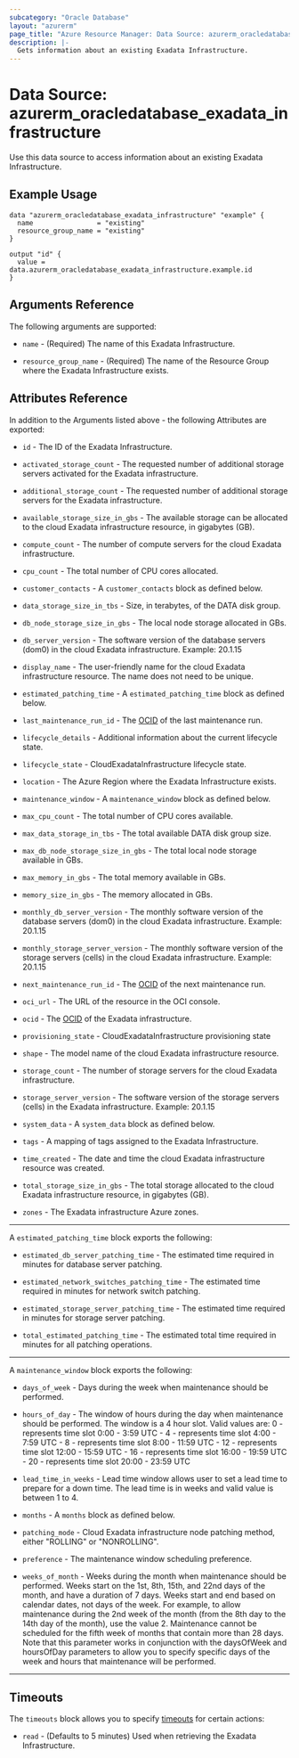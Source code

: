 ```yaml
---
subcategory: "Oracle Database"
layout: "azurerm"
page_title: "Azure Resource Manager: Data Source: azurerm_oracledatabase_exadata_infrastructure"
description: |-
  Gets information about an existing Exadata Infrastructure.
---
```


# Data Source: azurerm_oracledatabase_exadata_infrastructure

Use this data source to access information about an existing Exadata Infrastructure.

## Example Usage

```hcl
data "azurerm_oracledatabase_exadata_infrastructure" "example" {
  name                = "existing"
  resource_group_name = "existing"
}

output "id" {
  value = data.azurerm_oracledatabase_exadata_infrastructure.example.id
}
```

## Arguments Reference

The following arguments are supported:

* `name` - (Required) The name of this Exadata Infrastructure.

* `resource_group_name` - (Required) The name of the Resource Group where the Exadata Infrastructure exists.

## Attributes Reference

In addition to the Arguments listed above - the following Attributes are exported: 

* `id` - The ID of the Exadata Infrastructure.

* `activated_storage_count` - The requested number of additional storage servers activated for the Exadata infrastructure.

* `additional_storage_count` - The requested number of additional storage servers for the Exadata infrastructure.

* `available_storage_size_in_gbs` - The available storage can be allocated to the cloud Exadata infrastructure resource, in gigabytes (GB).

* `compute_count` - The number of compute servers for the cloud Exadata infrastructure.

* `cpu_count` - The total number of CPU cores allocated.

* `customer_contacts` - A `customer_contacts` block as defined below.

* `data_storage_size_in_tbs` - Size, in terabytes, of the DATA disk group.

* `db_node_storage_size_in_gbs` - The local node storage allocated in GBs.

* `db_server_version` - The software version of the database servers (dom0) in the cloud Exadata infrastructure. Example: 20.1.15

* `display_name` - The user-friendly name for the cloud Exadata infrastructure resource. The name does not need to be unique.

* `estimated_patching_time` - A `estimated_patching_time` block as defined below.

* `last_maintenance_run_id` - The [OCID](https://docs.oracle.com/en-us/iaas/Content/General/Concepts/identifiers.htm) of the last maintenance run.

* `lifecycle_details` - Additional information about the current lifecycle state.

* `lifecycle_state` - CloudExadataInfrastructure lifecycle state.

* `location` - The Azure Region where the Exadata Infrastructure exists.

* `maintenance_window` - A `maintenance_window` block as defined below.

* `max_cpu_count` -  The total number of CPU cores available.

* `max_data_storage_in_tbs` - The total available DATA disk group size.

* `max_db_node_storage_size_in_gbs` - The total local node storage available in GBs.

* `max_memory_in_gbs` - The total memory available in GBs.

* `memory_size_in_gbs` - The memory allocated in GBs.

* `monthly_db_server_version` - The monthly software version of the database servers (dom0) in the cloud Exadata infrastructure. Example: 20.1.15

* `monthly_storage_server_version` - The monthly software version of the storage servers (cells) in the cloud Exadata infrastructure. Example: 20.1.15

* `next_maintenance_run_id` - The [OCID](https://docs.oracle.com/en-us/iaas/Content/General/Concepts/identifiers.htm) of the next maintenance run.

* `oci_url` - The URL of the resource in the OCI console.

* `ocid` - The [OCID](https://docs.oracle.com/en-us/iaas/Content/General/Concepts/identifiers.htm) of the Exadata infrastructure.

* `provisioning_state` - CloudExadataInfrastructure provisioning state

* `shape` - The model name of the cloud Exadata infrastructure resource.

* `storage_count` - The number of storage servers for the cloud Exadata infrastructure.

* `storage_server_version` - The software version of the storage servers (cells) in the Exadata infrastructure. Example: 20.1.15

* `system_data` - A `system_data` block as defined below.

* `tags` - A mapping of tags assigned to the Exadata Infrastructure.

* `time_created` - The date and time the cloud Exadata infrastructure resource was created.

* `total_storage_size_in_gbs` -  The total storage allocated to the cloud Exadata infrastructure resource, in gigabytes (GB).

* `zones` - The Exadata infrastructure Azure zones.

---

A `estimated_patching_time` block exports the following:

* `estimated_db_server_patching_time` - The estimated time required in minutes for database server patching.

* `estimated_network_switches_patching_time` - The estimated time required in minutes for network switch patching.

* `estimated_storage_server_patching_time` - The estimated time required in minutes for storage server patching.

* `total_estimated_patching_time` - The estimated total time required in minutes for all patching operations.

---

A `maintenance_window` block exports the following:

* `days_of_week` - Days during the week when maintenance should be performed.

* `hours_of_day` - The window of hours during the day when maintenance should be performed. The window is a 4 hour slot. Valid values are: 0 - represents time slot 0:00 - 3:59 UTC - 4 - represents time slot 4:00 - 7:59 UTC - 8 - represents time slot 8:00 - 11:59 UTC - 12 - represents time slot 12:00 - 15:59 UTC - 16 - represents time slot 16:00 - 19:59 UTC - 20 - represents time slot 20:00 - 23:59 UTC

* `lead_time_in_weeks` -  Lead time window allows user to set a lead time to prepare for a down time. The lead time is in weeks and valid value is between 1 to 4.

* `months` - A `months` block as defined below.

* `patching_mode` -  Cloud Exadata infrastructure node patching method, either "ROLLING" or "NONROLLING".

* `preference` - The maintenance window scheduling preference.

* `weeks_of_month` - Weeks during the month when maintenance should be performed. Weeks start on the 1st, 8th, 15th, and 22nd days of the month, and have a duration of 7 days. Weeks start and end based on calendar dates, not days of the week. For example, to allow maintenance during the 2nd week of the month (from the 8th day to the 14th day of the month), use the value 2. Maintenance cannot be scheduled for the fifth week of months that contain more than 28 days. Note that this parameter works in conjunction with the daysOfWeek and hoursOfDay parameters to allow you to specify specific days of the week and hours that maintenance will be performed.

---

## Timeouts

The `timeouts` block allows you to specify [timeouts](https://www.terraform.io/language/resources/syntax#operation-timeouts) for certain actions:

* `read` - (Defaults to 5 minutes) Used when retrieving the Exadata Infrastructure.
